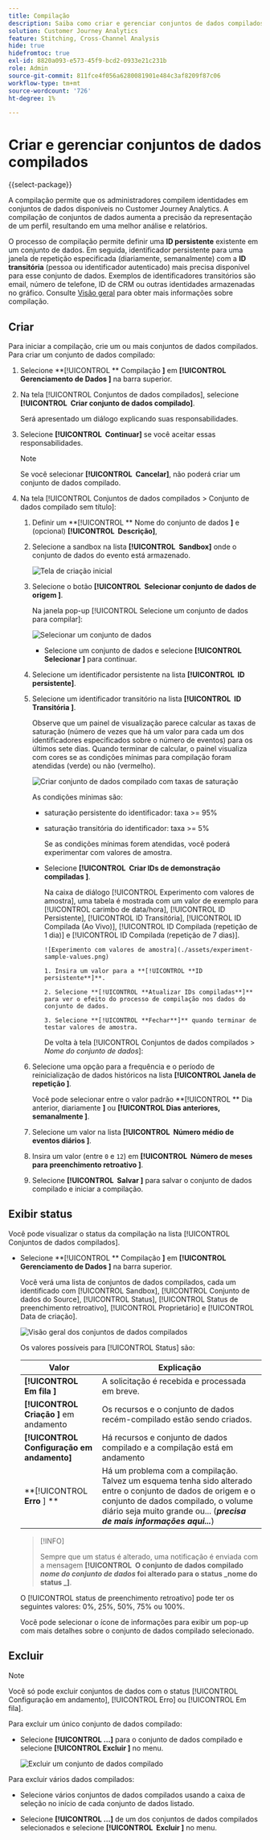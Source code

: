 ```yaml
---
title: Compilação
description: Saiba como criar e gerenciar conjuntos de dados compilados
solution: Customer Journey Analytics
feature: Stitching, Cross-Channel Analysis
hide: true
hidefromtoc: true
exl-id: 8820a093-e573-45f9-bcd2-0933e21c231b
role: Admin
source-git-commit: 811fce4f056a6280081901e484c3af8209f87c06
workflow-type: tm+mt
source-wordcount: '726'
ht-degree: 1%

---
```


# Criar e gerenciar conjuntos de dados compilados

{{select-package}}

A compilação permite que os administradores compilem identidades em conjuntos de dados disponíveis no Customer Journey Analytics. A compilação de conjuntos de dados aumenta a precisão da representação de um perfil, resultando em uma melhor análise e relatórios.

O processo de compilação permite definir uma **ID persistente** existente em um conjunto de dados. Em seguida, identificador persistente para uma janela de repetição especificada (diariamente, semanalmente) com a **ID transitória** (pessoa ou identificador autenticado) mais precisa disponível para esse conjunto de dados. Exemplos de identificadores transitórios são email, número de telefone, ID de CRM ou outras identidades armazenadas no gráfico. Consulte [Visão geral](overview.md) para obter mais informações sobre compilação.

## Criar

Para iniciar a compilação, crie um ou mais conjuntos de dados compilados. Para criar um conjunto de dados compilado:

1. Selecione **[!UICONTROL ** Compilação **]** em **[!UICONTROL **&#x200B; Gerenciamento de Dados &#x200B;**]** na barra superior.

2. Na tela [!UICONTROL Conjuntos de dados compilados], selecione **[!UICONTROL **&#x200B; Criar conjunto de dados compilado &#x200B;**]**.

   Será apresentado um diálogo explicando suas responsabilidades.

3. Selecione **[!UICONTROL **&#x200B; Continuar &#x200B;**]** se você aceitar essas responsabilidades.

   >[!NOTE]
   >
   >    Se você selecionar **[!UICONTROL **&#x200B; Cancelar &#x200B;**]**, não poderá criar um conjunto de dados compilado.

4. Na tela [!UICONTROL Conjuntos de dados compilados > Conjunto de dados compilado sem título]:

   1. Definir um **[!UICONTROL ** Nome do conjunto de dados **]** e (opcional) **[!UICONTROL **&#x200B; Descrição &#x200B;**]**,

   2. Selecione a sandbox na lista **[!UICONTROL **&#x200B; Sandbox &#x200B;**]** onde o conjunto de dados do evento está armazenado.

      ![Tela de criação inicial](./assets/create-initial.png)

   3. Selecione o botão **[!UICONTROL **&#x200B; Selecionar conjunto de dados de origem &#x200B;**]**.

      Na janela pop-up [!UICONTROL Selecione um conjunto de dados para compilar]:

      ![Selecionar um conjunto de dados](./assets/select-one-dataset.png)

      - Selecione um conjunto de dados e selecione **[!UICONTROL **&#x200B; Selecionar &#x200B;**]** para continuar.

   4. Selecione um identificador persistente na lista **[!UICONTROL **&#x200B; ID persistente &#x200B;**]**.

   5. Selecione um identificador transitório na lista **[!UICONTROL **&#x200B; ID Transitória &#x200B;**]**.

      Observe que um painel de visualização parece calcular as taxas de saturação (número de vezes que há um valor para cada um dos identificadores especificados sobre o número de eventos) para os últimos sete dias. Quando terminar de calcular, o painel visualiza com cores se as condições mínimas para compilação foram atendidas (verde) ou não (vermelho).

      ![Criar conjunto de dados compilado com taxas de saturação](./assets/create-before-experimenting.png)

      As condições mínimas são:

      - saturação persistente do identificador: taxa >= 95%

      - saturação transitória do identificador: taxa >= 5%

        Se as condições mínimas forem atendidas, você poderá experimentar com valores de amostra.

      - Selecione **[!UICONTROL **&#x200B; Criar IDs de demonstração compiladas &#x200B;**]**.

        Na caixa de diálogo [!UICONTROL Experimento com valores de amostra], uma tabela é mostrada com um valor de exemplo para [!UICONTROL carimbo de data/hora], [!UICONTROL ID Persistente], [!UICONTROL ID Transitória], [!UICONTROL ID Compilada (Ao Vivo)], [!UICONTROL ID Compilada (repetição de 1 dia)] e [!UICONTROL ID Compilada (repetição de 7 dias)].

            ![Experimento com valores de amostra](./assets/experiment-sample-values.png)
            
            1. Insira um valor para a **[!UICONTROL **ID persistente**]**.
            
            2. Selecione **[!UICONTROL **Atualizar IDs compiladas**]** para ver o efeito do processo de compilação nos dados do conjunto de dados.
            
            3. Selecione **[!UICONTROL **Fechar**]** quando terminar de testar valores de amostra.
        

        De volta à tela [!UICONTROL Conjuntos de dados compilados > _Nome do conjunto de dados_]:

   6. Selecione uma opção para a frequência e o período de reinicialização de dados históricos na lista **[!UICONTROL **&#x200B; Janela de repetição &#x200B;**]**.

      Você pode selecionar entre o valor padrão **[!UICONTROL ** Dia anterior, diariamente **]** ou **[!UICONTROL **&#x200B; Dias anteriores, semanalmente &#x200B;**]**.

   7. Selecione um valor na lista **[!UICONTROL **&#x200B; Número médio de eventos diários &#x200B;**]**.

   8. Insira um valor (entre `0` e `12`) em **[!UICONTROL **&#x200B; Número de meses para preenchimento retroativo &#x200B;**]**.

   9. Selecione **[!UICONTROL **&#x200B; Salvar &#x200B;**]** para salvar o conjunto de dados compilado e iniciar a compilação.

## Exibir status

Você pode visualizar o status da compilação na lista [!UICONTROL Conjuntos de dados compilados].

- Selecione **[!UICONTROL ** Compilação **]** em **[!UICONTROL **&#x200B; Gerenciamento de Dados &#x200B;**]** na barra superior.

  Você verá uma lista de conjuntos de dados compilados, cada um identificado com [!UICONTROL Sandbox], [!UICONTROL Conjunto de dados do Source], [!UICONTROL Status], [!UICONTROL Status de preenchimento retroativo], [!UICONTROL Proprietário] e [!UICONTROL Data de criação].

  ![Visão geral dos conjuntos de dados compilados](./assets/overview-stitched-datasetts.png)

  Os valores possíveis para [!UICONTROL Status] são:

  | Valor | Explicação |
  |-----|-----|
  | **[!UICONTROL **&#x200B; Em fila &#x200B;**]** | A solicitação é recebida e processada em breve. |
  | **[!UICONTROL **&#x200B; Criação &#x200B;**]** em andamento | Os recursos e o conjunto de dados recém-compilado estão sendo criados. |
  | **[!UICONTROL **&#x200B; Configuração em andamento &#x200B;**]** | Há recursos e conjunto de dados compilado e a compilação está em andamento |
  | **[!UICONTROL **&#x200B; Erro &#x200B;**] **&#x200B; | Há um problema com a compilação. Talvez um esquema tenha sido alterado entre o conjunto de dados de origem e o conjunto de dados compilado, o volume diário seja muito grande ou... (_**&#x200B;precisa de mais informações aqui...**_) |

  >[!INFO]
  >
  >    Sempre que um status é alterado, uma notificação é enviada com a mensagem **[!UICONTROL **&#x200B; O conjunto de dados compilado _nome do conjunto de dados_ foi alterado para o status _nome do status _**]**.


  O [!UICONTROL status de preenchimento retroativo] pode ter os seguintes valores: 0%, 25%, 50%, 75% ou 100%.

  Você pode selecionar o ícone de informações para exibir um pop-up com mais detalhes sobre o conjunto de dados compilado selecionado.


## Excluir

>[!NOTE]
>
>Você só pode excluir conjuntos de dados com o status [!UICONTROL Configuração em andamento], [!UICONTROL Erro] ou [!UICONTROL Em fila].


Para excluir um único conjunto de dados compilado:

- Selecione **[!UICONTROL **...**]** para o conjunto de dados compilado e selecione **[!UICONTROL **&#x200B; Excluir &#x200B;**]** no menu.

  ![Excluir um conjunto de dados compilado](./assets/delete-stitched-dataset.png)

Para excluir vários dados compilados:

- Selecione vários conjuntos de dados compilados usando a caixa de seleção no início de cada conjunto de dados listado.

- Selecione **[!UICONTROL **...**]** de um dos conjuntos de dados compilados selecionados e selecione **[!UICONTROL **&#x200B; Excluir &#x200B;**]** no menu.
